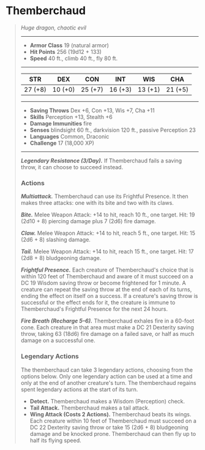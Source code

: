 # Themberchaud
>*Huge dragon, chaotic evil*
>___
>- **Armor Class** 19 (natural armor)
>- **Hit Points** 256 (19d12 + 133)
>- **Speed** 40 ft., climb 40 ft., fly 80 ft.
>___
>|STR|DEX|CON|INT|WIS|CHA|
>|:---:|:---:|:---:|:---:|:---:|:---:|
>|27 (+8)|10 (+0)|25 (+7)|16 (+3)|13 (+1)|21 (+5)|
>___
>- **Saving Throws** Dex +6, Con +13, Wis +7, Cha +11
>- **Skills** Perception +13, Stealth +6
>- **Damage Immunities** fire
>- **Senses** blindsight 60 ft., darkvision 120 ft., passive Perception 23
>- **Languages** Common, Draconic
>- **Challenge** 17 (18,000 XP)
>___
>***Legendary Resistance (3/Day).*** If Themberchaud fails a saving throw, it can choose to succeed instead.  
>
>### Actions
>***Multiattack.*** Themberchaud can use its Frightful Presence. It then makes three attacks: one with its bite and two with its claws.  
>
>***Bite.*** Melee Weapon Attack: +14 to hit, reach 10 ft., one target. Hit: 19 (2d10 + 8) piercing damage plus 7 (2d6) fire damage.  
>
>***Claw.*** Melee Weapon Attack: +14 to hit, reach 5 ft., one target. Hit: 15 (2d6 + 8) slashing damage.  
>
>***Tail.*** Melee Weapon Attack: +14 to hit, reach 15 ft., one target. Hit: 17 (2d8 + 8) bludgeoning damage.  
>
>***Frightful Presence.*** Each creature of Themberchaud's choice that is within 120 feet of Themberchaud and aware of it must succeed on a DC 19 Wisdom saving throw or become frightened for 1 minute. A creature can repeat the saving throw at the end of each of its turns, ending the effect on itself on a success. If a creature's saving throw is successful or the effect ends for it, the creature is immune to Themberchaud's Frightful Presence for the next 24 hours.  
>
>***Fire Breath (Recharge 5–6).*** Themberchaud exhales fire in a 60-foot cone. Each creature in that area must make a DC 21 Dexterity saving throw, taking 63 (18d6) fire damage on a failed save, or half as much damage on a successful one.  
>
>### Legendary Actions
>The themberchaud can take 3 legendary actions, choosing from the options below. Only one legendary action can be used at a time and only at the end of another creature's turn. The themberchaud regains spent legendary actions at the start of its turn.
>
>- **Detect.** Themberchaud makes a Wisdom (Perception) check.
>- **Tail Attack.** Themberchaud makes a tail attack.
>- **Wing Attack (Costs 2 Actions).** Themberchaud beats its wings. Each creature within 10 feet of Themberchaud must succeed on a DC 22 Dexterity saving throw or take 15 (2d6 + 8) bludgeoning damage and be knocked prone. Themberchaud can then fly up to half its flying speed.